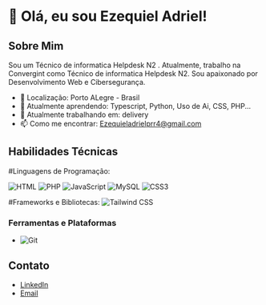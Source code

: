 # 👋 Olá, eu sou Ezequiel Adriel!



## Sobre Mim

Sou um Técnico de informatica Helpdesk N2 . Atualmente, trabalho na Convergint como Técnico de informatica Helpdesk N2. Sou apaixonado por Desenvolvimento Web e Cibersegurança.

- 📍 Localização: Porto ALegre - Brasil
- 🌱 Atualmente aprendendo: Typescript, Python, Uso de Ai, CSS, PHP...
- 💼 Atualmente trabalhando em: delivery
- 📫 Como me encontrar: Ezequieladrielprr4@gmail.com 

## Habilidades Técnicas

#Linguagens de Programação: 

  ![HTML](https://img.shields.io/badge/HTML5-E34F26?style=for-the-badge&logo=html5&logoColor=white)
  ![PHP](https://img.shields.io/badge/PHP-777BB4?style=for-the-badge&logo=php&logoColor=white)
  ![JavaScript](https://img.shields.io/badge/JavaScript-F7DF1E?style=for-the-badge&logo=javascript&logoColor=black)
  ![MySQL](https://img.shields.io/badge/MySQL-4479A1?style=for-the-badge&logo=mysql&logoColor=white)
  ![CSS3](https://img.shields.io/badge/CSS3-1572B6?style=for-the-badge&logo=css3&logoColor=white)

#Frameworks e Bibliotecas: 
 ![Tailwind CSS](https://img.shields.io/badge/Tailwind_CSS-38B2AC?style=for-the-badge&logo=tailwind-css&logoColor=white)

### Ferramentas e Plataformas
- ![Git](https://img.shields.io/badge/-Git-F05032?style=flat&logo=git)


## Contato

- [LinkedIn](https://www.linkedin.com/in/ezequieladriel2/)
- [Email](ezequieladrielprr4@gmail.com)








